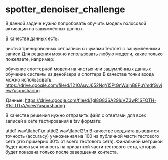 # spotter_denoiser_challenge
В данной задаче нужно попробовать обучить модель голосовой активации на зашумлённых данных.

В качестве данных есть:

чистый тренировочных сет
записи с шумами
тестсет с зашумлёнными записи
Для решения можно использовать любую модели, какие только пожелаете, например:

обучение споттерной модели на чистых или зашумлённых данных
обучение системы из денойзера и споттера
В качестве точки входа можно использовать: https://drive.google.com/file/d/121OAuvJ652NqYI5PtGnWajnB8PuYmdfG/view?usp=sharing

Данные: https://drive.google.com/file/d/1gl8G83SA29IuVZ3wR1SFQTH-S1sLUTrA/view?usp=sharing

В качестве решения нужно отправить файл с ответами для всех записей в сете тестирования в tsv формате:

uttid1.wav\tlabel1\n
uttid2.wav\tlabel2\n
В качестве вердикта выводится точность (accuracy) умноженная на 100 на публичной части тестового сета (это примерно 30% от всего тестового сета). Финальной метрикой будет являться точность на приватной части тестового сета, которая будет показана только после завершения контеста.

